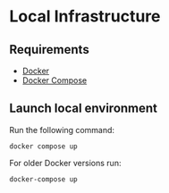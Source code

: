 # Local Infrastructure

## Requirements

- [Docker](https://www.docker.com/get-started)
- [Docker Compose](https://docs.docker.com/compose/install/)

## Launch local environment

Run the following command:
```
docker compose up
```

For older Docker versions run:
```
docker-compose up
```